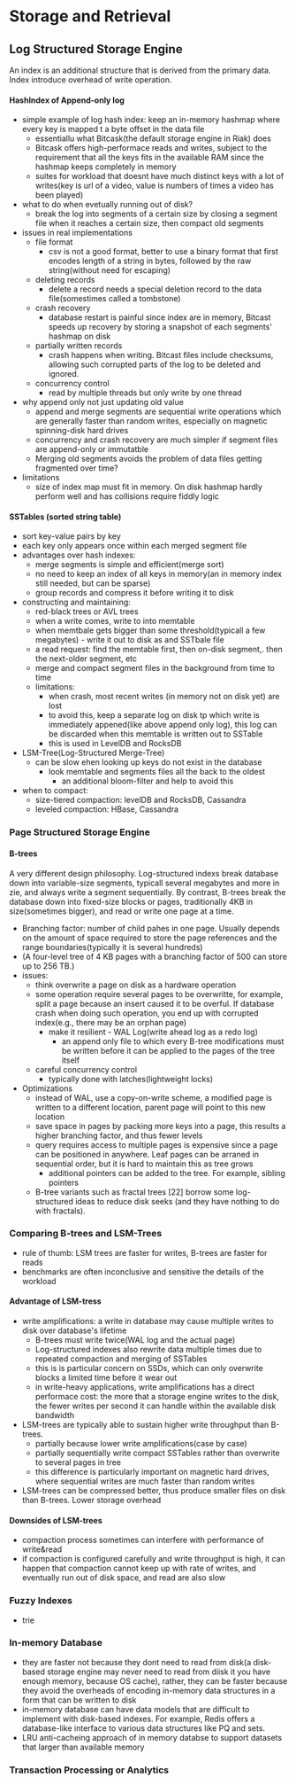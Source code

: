 # Storage and Retrieval

## Log Structured Storage Engine

An index is an additional structure that is derived from the primary data. Index introduce overhead of write operation.
#### HashIndex of Append-only log
  - simple example of log hash index: keep an in-memory hashmap where every key is mapped t a byte offset in the data file
    - essentiallu what Bitcask(the default storage engine in Riak) does
    - Bitcask offers high-performace reads and writes, subject to the requirement that all the keys fits in the available RAM since the hashmap keeps completely in memory
    - suites for workload that doesnt have much distinct keys with a lot of writes(key is url of a video, value is numbers of times a video has been played)
  - what to do when evetually running out of disk?
    - break the log into segments of a certain size by closing a segment file when it reaches a certain size, then compact old segments
  - issues in real implementations
    - file format
      - csv is not a good format, better to use a binary format that first encodes length of a string in bytes, followed by the raw string(without need for escaping)
    - deleting records
      - delete a record needs a special deletion record to the data file(somestimes called a tombstone)
    - crash recovery
      - database restart is painful since index are in memory, Bitcast speeds up recovery by storing a snapshot of each segments' hashmap on disk
    - partially written records
      - crash happens when writing. Bitcast files include checksums, allowing such corrupted parts of the log to be deleted and ignored.
    - concurrency control
      - read by multiple threads but only write by one thread
  - why append only not just updating old value
    - append and merge segments are sequential write operations which are generally faster than random writes, especially on magnetic spinning-disk hard drives
    - concurrency and crash recovery are much simpler if segment files are append-only or immutatble
    - Merging old segments avoids the problem of data files getting fragmented over time? 
  - limitations
    - size of index map must fit in memory. On disk hashmap hardly perform well and has collisions require fiddly logic
    
 #### SSTables (sorted string table)
  - sort key-value pairs by key
  - each key only appears once within each merged segment file
  - advantages over hash indexes:
    - merge segments is simple and efficient(merge sort)
    - no need to keep an index of all keys in memory(an in memory index still needed, but can be sparse)
    - group records and compress it before writing it to disk
  - constructing and maintaining:
    - red-black trees or AVL trees
    - when a write comes, write to into memtable
    - when memtbale gets bigger than some threshold(typicall a few megabytes) - write it out to disk as and SSTbale file
    - a read request: find the memtable first, then on-disk segment,. then the next-older segment, etc
    - merge and compact segment files in the background from time to time
    - limitations:  
      - when crash, most recent writes (in memory not on disk yet) are lost
      - to avoid this, keep a separate log on disk tp which write is immediately appened(like above append only log), this log can be discarded when this memtable is written out to SSTable
      - this is used in LevelDB and RocksDB
  - LSM-Tree(Log-Structured Merge-Tree)
    - can be slow ehen looking up keys do not exist in the database
      - look memtable and segments files all the back to the oldest
        - an additional bloom-filter and help to avoid this
  - when to compact:  
    - size-tiered compaction: levelDB and RocksDB, Cassandra
    - leveled compaction: HBase, Cassandra
    
### Page Structured Storage Engine
#### B-trees
 A very different design philosophy. Log-structured indexs break database down into variable-size segments, typicall several megabytes and more in zie, and always write a segment sequentially. By contrast, B-trees break the database down into fixed-size blocks or pages, traditionally 4KB in size(sometimes bigger), and read or write one page at a time.
- Branching factor: number of child pahes in one page. Usually depends on the amount of space required to store the page references and the range boundaries(typically it is several hundreds)
- (A four-level tree of 4 KB pages with a branching factor of 500 can store up to 256 TB.)
- issues: 
  - think overwrite a page on disk as a hardware operation
  - some operation require several pages to be overwritte, for example, split a page because an insert caused it to be overful. If database crash when doing such operation, you end up with corrupted index(e.g., there may be an orphan page)
    - make it resilient - WAL Log(write ahead log as a redo log)
      - an append only file to which every B-tree modifications must be written before it can be applied to the pages of the tree itself
  - careful concurrency control
    - typically done with latches(lightweight locks)
- Optimizations
  - instead of WAL, use a copy-on-write scheme, a modified page is written to a different location, parent page will point to this new location
  - save space in pages by packing more keys into a page, this results a higher branching factor, and thus fewer levels
  - query requires access to multiple pages is expensive since a page can be positioned in anywhere. Leaf pages can be arraned in sequential order, but it is hard to maintain this as tree grows
    - additional pointers can be added to the tree. For example, sibling pointers
  - B-tree variants such as fractal trees [22] borrow some log-structured ideas to reduce disk seeks (and they have nothing to do with fractals).

 ### Comparing B-trees and LSM-Trees
 - rule of thumb: LSM trees are faster for writes, B-trees are faster for reads
 - benchmarks are often inconclusive and sensitive the details of the workload
 
 #### Advantage of LSM-tress
  - write amplifications: a write in database may cause multiple writes to disk over database's lifetime
    - B-trees must write twice(WAL log and the actual page)
    - Log-structured indexes also rewrite data multiple times due to repeated compaction and merging of SSTables
    - this is is particular concern on SSDs, which can only overwrite blocks a limited time before it wear out
    - in write-heavy applications, write amplifications has a direct performace cost: the more that a storage engine writes to the disk, the fewer writes per second it can handle within the available disk bandwidth
  - LSM-trees are typically able to sustain higher write throughput than B-trees.
    - partially because lower write amplifications(case by case)
    - partially sequentially write compact SSTables rather than overwrite to several pages in tree
    - this difference is particularly important on magnetic hard drives, where sequential writes are much faster than random writes
  - LSM-trees can be compressed better, thus produce smaller files on disk than B-trees. Lower storage overhead
#### Downsides of LSM-trees
  - compaction process sometimes can interfere with performance of write&read
  - if compaction is configured carefully and write throughput is high, it can happen that compaction cannot keep up with rate of writes, and eventually run out of disk space, and read are also slow
  
  
### Fuzzy Indexes
 - trie
 
### In-memory Database
  - they are faster not because they dont need to read from disk(a disk-based storage engine may never need to read from diisk it you have enough memory, because OS cache), rather, they can be faster because they avoid the overheads of encoding in-memory data structures in a form that can be written to disk
  - in-memory database can have data models that are difficult to implement with disk-based indexes. For example, Redis offers a database-like interface to various data structures like PQ and sets.
  - LRU anti-cacheing approach of in memory databse to support datasets that larger than available memory
  
  
### Transaction Processing or Analytics

 
 





  


